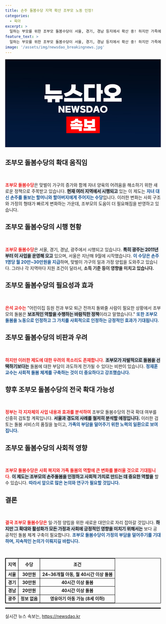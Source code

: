 ```yaml
---
title: 손주 돌봄수당 지역 확산 조부모 노동 인정!
categories:
  - 육아
excerpt: >
  일하는 부모를 위한 조부모 돌봄수당이 서울, 경기, 경남 등지에서 확산 중! 하지만 가족에게 돌봄 책임을 과도하게 전가할 수 있는 우려가 제기되고 있어, 정부는 전국 확대 여부를 신중히 검토하고 있습니다.
feature_text: >
  일하는 부모를 위한 조부모 돌봄수당이 서울, 경기, 경남 등지에서 확산 중! 하지만 가족에게 돌봄 책임을 과도하게 전가할 수 있는 우려가 제기되고 있어, 정부는 전국 확대 여부를 신중히 검토하고 있습니다.
image: '/assets/img/newsdao_breakingnews.jpg'
---
```


<p><img src="/assets/img/newsdao_breakingnews.jpg" alt="koreaapp 속보" /></p>

<h2 data-ke-size="size26">조부모 돌봄수당의 확대 움직임</h2>

<p data-ke-size="size16">&nbsp;</p>

<p><b><span style="color: #ee2323;">조부모 돌봄수당</span></b>은 맞벌이 가구의 증가와 함께 자녀 양육의 어려움을 해소하기 위한 새로운 정책으로 주목받고 있습니다. <b><span style="background-color: #21538527;">현재 여러 지역에서 시행되고</span></b> 있는 이 제도는 <b><span style="color: #1a5490;">자녀 대신 손주를 돌보는 할머니와 할아버지에게 주어지는 수당</span></b>입니다. 이러한 변화는 사회 구조와 가정의 형태가 빠르게 변화하는 가운데, 조부모의 도움이 더 필요해짐을 반영하고 있습니다. </p>

<h2 data-ke-size="size26">조부모 돌봄수당의 시행 현황</h2>

<p data-ke-size="size16">&nbsp;</p>

<p><b><span style="color: #ee2323;">조부모 돌봄수당</span></b>은 서울, 경기, 경남, 광주에서 시행되고 있습니다. <b><span style="background-color: #21538527;">특히 광주는 2011년부터 이 사업을 운영해 오고</span></b> 있으며, 서울은 지난해 9월에 시작했습니다. <b><span style="color: #1a5490;">이 수당은 손주 1명당 월 20만~30만원을 지급</span></b>하며, 맞벌이 가구의 일과 가정 양립을 도와주고 있습니다. 그러나 각 지역마다 지원 조건이 달라서, <b>소득 기준 등이 영향을 미치고 있습니다.</b></p>

<h2 data-ke-size="size26">조부모 돌봄수당의 필요성과 효과</h2>

<p data-ke-size="size16">&nbsp;</p>

<p><b><span style="color: #ee2323;">은석 교수는</span></b> "어린이집 등원 전과 부모 퇴근 전까지 돌봐줄 사람이 필요한 상황에서 조부모의 돌봄은 <b><span style="background-color: #21538527;">보조적인 역할을 수행하는 바람직한 정책</span></b>이라고 말했습니다." <b><span style="color: #1a5490;">또한 조부모 돌봄을 노동으로 인정하고 그 가치를 사회적으로 인정하는 긍정적인 효과가 기대됩니다.</span></b> </p>

<h2 data-ke-size="size26">조부모 돌봄수당의 비판과 우려</h2>

<p data-ke-size="size16">&nbsp;</p>

<p><b><span style="color: #ee2323;">하지만 이러한 제도에 대한 우려의 목소리도 존재합니다.</span></b> <b><span style="background-color: #21538527;">조부모가 자발적으로 돌봄을 선택하기보다는</span></b> 돌봄에 대한 부담이 과도하게 전가될 수 있다는 비판이 있습니다. <b><span style="color: #1a5490;">정재훈 교수는 사회적 돌봄 체계를 구축하는 것이 더 중요하다고 강조했습니다.</span></b></p>

<h2 data-ke-size="size26">향후 조부모 돌봄수당의 전국 확대 가능성</h2>

<p data-ke-size="size16">&nbsp;</p>

<p><b><span style="color: #ee2323;">정부는 각 지자체의 사업 내용과 효과를 분석하여</span></b> 조부모 돌봄수당의 전국 확대 여부를 신중히 검토할 계획입니다. <b><span style="background-color: #21538527;">서울과 경도의 사례를 철저히 분석할 예정입니다.</span></b> 이러한 검토는 돌봄 서비스의 품질을 높이고, <b><span style="color: #1a5490;">가족의 부담을 덜어주기 위한 노력의 일환으로 보여집니다.</span></b></p>

<h2 data-ke-size="size26">조부모 돌봄수당의 사회적 영향</h2>

<p data-ke-size="size16">&nbsp;</p>

<p><b><span style="color: #ee2323;">조부모 돌봄수당은 사회 복지와 가족 돌봄의 역할에 큰 변화를 불러올 것으로 기대됩니다.</span></b> <b><span style="background-color: #21538527;">이 제도는 조부모의 손주돌봄을 인정하고 사회적 가치로 만드는 데 중요한 역할을</span></b> 할 수 있습니다. <b><span style="color: #1a5490;">따라서 앞으로 많은 논의와 연구가 필요할 것입니다.</span></b></p>

<h2 data-ke-size="size26">결론</h2>

<p data-ke-size="size16">&nbsp;</p>

<p><b><span style="color: #ee2323;">결국 조부모 돌봄수당은</span></b> 일·가정 양립을 위한 새로운 대안으로 자리 잡아갈 것입니다. <b><span style="background-color: #21538527;">하지만 그 확대와 활성화가 모든 가정과 사회에 긍정적인 영향을 미치기 위해서는</span></b> 보다 공공적인 돌봄 체계 구축이 필요합니다. <b><span style="color: #1a5490;">조부모 돌봄수당이 가정의 부담을 덜어주기를 기대하며, 지속적인 논의가 이뤄지길 바랍니다.</span></b></p>

<p data-ke-size="size16">&nbsp;</p>

<table style="width: 100%; border: 1px solid #000; border-collapse: collapse;">
    <tr>
        <th style="border: 1px solid #000; text-align: center; height: 30px;">지역</th>
        <th style="border: 1px solid #000; text-align: center; height: 30px;">수당</th>
        <th style="border: 1px solid #000; text-align: center; height: 30px;">조건</th>
    </tr>
    <tr>
        <td style="border: 1px solid #000; text-align: center; height: 17px;"><b>서울</b></td>
        <td style="border: 1px solid #000; text-align: center; height: 17px;"><b>30만원</b></td>
        <td style="border: 1px solid #000; text-align: center; height: 17px;"><b>24~36개월 아동, 월 40시간 이상 돌봄</b></td>
    </tr>
    <tr>
        <td style="border: 1px solid #000; text-align: center; height: 17px;"><b>경기</b></td>
        <td style="border: 1px solid #000; text-align: center; height: 17px;"><b>30만원</b></td>
        <td style="border: 1px solid #000; text-align: center; height: 17px;"><b>40시간 이상 돌봄</b></td>
    </tr>
    <tr>
        <td style="border: 1px solid #000; text-align: center; height: 17px;"><b>경남</b></td>
        <td style="border: 1px solid #000; text-align: center; height: 17px;"><b>20만원</b></td>
        <td style="border: 1px solid #000; text-align: center; height: 17px;"><b>40시간 이상 돌봄</b></td>
    </tr>
    <tr>
        <td style="border: 1px solid #000; text-align: center; height: 17px;"><b>광주</b></td>
        <td style="border: 1px solid #000; text-align: center; height: 17px;"><b>정보 없음</b></td>
        <td style="border: 1px solid #000; text-align: center; height: 17px;"><b>영유아기 아동 가능 (8세 이하)</b></td>
    </tr>
</table>

<hr style="border: 1px solid #000;">
실시간 뉴스 속보는, <a href="https://newsdao.kr" rel="dofollow">https://newsdao.kr</a>


